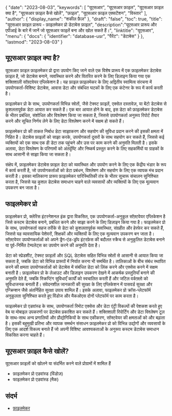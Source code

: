 {
"date": "2023-08-03",
  "keywords": [
"यूएसआर",
"यूएसआर फ़ाइल",
"यूएसआर फ़ाइल क्या है",
"यूएसआर फ़ाइल कैसे खोलें",
"फ़ाइल",
"यूएसआर फ़ाइल एक्सटेंशन",
"विस्तार"
],
  "author": {
"display_name": "शकील फ़ैज़"
},
"draft": "false",
"toc": true,
"title": "यूएसआर फ़ाइल प्रारूप - फ़ाइलमेकर प्रो डेटाबेस फ़ाइल",
  "description":"यूएसआर प्रारूप और एपीआई के बारे में जानें जो यूएसआर फाइलें बना और खोल सकते हैं।",
"linktitle": "यूएसआर",
  "menu": {
    "docs": {
      "identifier": "database-usr",
"पैरेंट": "डेटाबेस"
}
},
"lastmod": "2023-08-03"
}

## यूएसआर फ़ाइल क्या है?

यूएसआर फ़ाइल फ़ाइलमेकर प्रो द्वारा उपयोग किए जाने वाले एक विशेष प्रारूप में एक फ़ाइलमेकर डेटाबेस फ़ाइल है, जो डेटाबेस बनाने, व्यवस्थित करने और वितरित करने के लिए डिज़ाइन किया गया एक शक्तिशाली सॉफ़्टवेयर एप्लिकेशन है। यह फ़ाइल फ़ाइलमेकर के लिए अद्वितीय स्वामित्व संरचना में उपयोगकर्ता-विशिष्ट डेटाबेस, आवास डेटा और संबंधित घटकों के लिए एक कंटेनर के रूप में कार्य करती है।

फ़ाइलमेकर प्रो के साथ, उपयोगकर्ता विभिन्न स्रोतों, जैसे टेक्स्ट फ़ाइलें, एक्सेल दस्तावेज़, या बेंटो डेटाबेस से कुशलतापूर्वक डेटा आयात कर सकते हैं। एक बार आयात होने के बाद, इस डेटा को फ़ाइलमेकर डेटाबेस के भीतर प्रबंधित, संशोधित और विश्लेषण किया जा सकता है, जिससे उपयोगकर्ता अनुरूप रिपोर्ट तैयार करने और सूचित निर्णय लेने के लिए डेटा विश्लेषण करने में सक्षम हो सकते हैं।

फ़ाइलमेकर प्रो की ताकत निर्बाध डेटा साझाकरण और सहयोग की सुविधा प्रदान करने की इसकी क्षमता में निहित है। डेटाबेस फ़ाइलों को साझा करके, उपयोगकर्ता दूसरों के साथ सहयोग कर सकते हैं, जिससे कई व्यक्तियों को एक साथ एक ही डेटा तक पहुंचने और उस पर काम करने की अनुमति मिलती है। इसके अलावा, डेटा विश्लेषण के परिणामों को अंतर्दृष्टि और निष्कर्ष प्रस्तुत करने के लिए सहकर्मियों या ग्राहकों के साथ आसानी से साझा किया जा सकता है।

संक्षेप में, फ़ाइलमेकर डेटाबेस फ़ाइल डेटा को व्यवस्थित और उपयोग करने के लिए एक केंद्रीय भंडार के रूप में कार्य करती है, जो उपयोगकर्ताओं को डेटा प्रबंधन, विश्लेषण और सहयोग के लिए एक व्यापक मंच प्रदान करती है। इसका मालिकाना प्रारूप फ़ाइलमेकर पारिस्थितिकी तंत्र के भीतर सुचारू संचालन सुनिश्चित करता है, जिससे यह कुशल डेटाबेस समाधान चाहने वाले व्यवसायों और व्यक्तियों के लिए एक मूल्यवान उपकरण बन जाता है।

## फाइलमेकर प्रो

फ़ाइलमेकर प्रो, क्लेरिस इंटरनेशनल इंक द्वारा विकसित, एक उपयोगकर्ता-अनुकूल सॉफ़्टवेयर एप्लिकेशन है जिसे कस्टम डेटाबेस बनाने, प्रबंधित करने और साझा करने के लिए डिज़ाइन किया गया है। फाइलमेकर प्रो के साथ, उपयोगकर्ता सहज तरीके से डेटा को कुशलतापूर्वक व्यवस्थित, संग्रहीत और हेरफेर कर सकते हैं, जिससे यह व्यावसायिक पेशेवरों, शिक्षकों और व्यक्तियों के लिए एक मूल्यवान उपकरण बन जाता है। सॉफ़्टवेयर उपयोगकर्ताओं को अपने ड्रैग-एंड-ड्रॉप इंटरफ़ेस की बदौलत स्क्रैच से अनुकूलित डेटाबेस बनाने या पूर्व-निर्मित टेम्पलेट्स का उपयोग करने की अनुमति देता है।

डेटा को स्प्रेडशीट, टेक्स्ट फ़ाइलों और SQL डेटाबेस सहित विभिन्न स्रोतों से आसानी से आयात किया जा सकता है, जबकि डेटा को विभिन्न प्रारूपों में निर्यात करना भी समर्थित है। तालिकाओं के बीच संबंध स्थापित करने की क्षमता उपयोगकर्ताओं को डेटाबेस में संबंधित डेटा को लिंक करने और एक्सेस करने में सक्षम बनाती है। फ़ाइलमेकर प्रो के लेआउट और डिज़ाइन उपकरण देखने में आकर्षक प्रस्तुतियाँ बनाने की अनुमति देते हैं, जबकि स्क्रिप्टिंग सुविधाएँ कार्यों को स्वचालित करती हैं और जटिल वर्कफ़्लो को सुविधाजनक बनाती हैं। संवेदनशील जानकारी की सुरक्षा के लिए एप्लिकेशन में पासवर्ड सुरक्षा और एन्क्रिप्शन जैसे अंतर्निहित सुरक्षा उपाय शामिल हैं। इसके अलावा, फाइलमेकर प्रो क्रॉस-प्लेटफॉर्म अनुकूलता सुनिश्चित करते हुए विंडोज और मैकओएस दोनों प्लेटफॉर्म पर काम करता है।

फाइलमेकर प्रो एडवांस्ड के साथ, उपयोगकर्ता रिमोट एक्सेस और डेटा एंट्री विकल्पों की पेशकश करते हुए वेब या मोबाइल उपकरणों पर डेटाबेस प्रकाशित कर सकते हैं। शक्तिशाली रिपोर्टिंग और डेटा विश्लेषण टूल के साथ-साथ अन्य प्रणालियों और प्रौद्योगिकियों के साथ एकीकरण, सॉफ्टवेयर की क्षमताओं को और बढ़ाता है। इसकी बहुमुखी प्रतिभा और व्यापक समर्थन संसाधन फ़ाइलमेकर प्रो को विभिन्न उद्योगों और व्यवसायों के लिए एक आदर्श विकल्प बनाते हैं जो अपनी विशिष्ट आवश्यकताओं के अनुरूप कस्टम डेटाबेस समाधान विकसित करना चाहते हैं।

## यूएसआर फ़ाइल कैसे खोलें?

यूएसआर फ़ाइलों को खोलने या संदर्भित करने वाले प्रोग्रामों में शामिल हैं

- फ़ाइलमेकर प्रो एडवांस्ड (विंडोज़)
- फाइलमेकर प्रो एडवांस्ड (मैक)

## संदर्भ
* [फ़ाइलमेकर](https://en.wikipedia.org/wiki/FileMaker)



